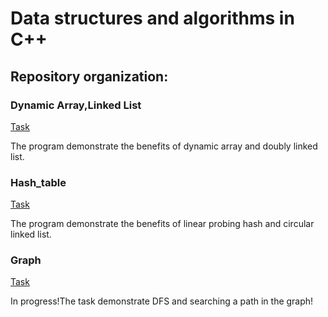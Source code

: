 # Data structures and algorithms in C++
## Repository organization:

### Dynamic Array,Linked List
[Task](./Dynamic_Array,Linked_List/Task.pdf)

The program demonstrate the benefits of dynamic array  and doubly linked list.
### Hash_table

[Task](./Hash_table/Task.pdf)

The program demonstrate the benefits of linear probing hash and circular linked list.

### Graph
[Task](./Graph/Task.pdf)

In progress!The task demonstrate DFS and searching a path in the graph!


